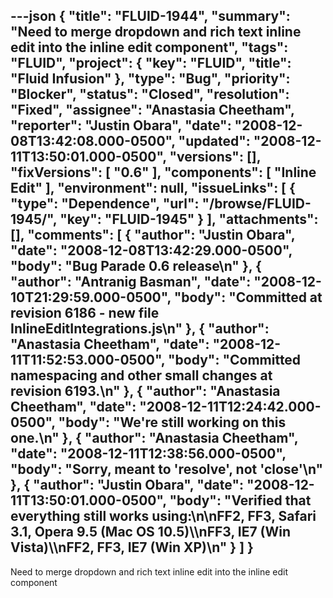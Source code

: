 ---json
{
  "title": "FLUID-1944",
  "summary": "Need to merge dropdown and rich text inline edit into the inline edit component",
  "tags": "FLUID",
  "project": {
    "key": "FLUID",
    "title": "Fluid Infusion"
  },
  "type": "Bug",
  "priority": "Blocker",
  "status": "Closed",
  "resolution": "Fixed",
  "assignee": "Anastasia Cheetham",
  "reporter": "Justin Obara",
  "date": "2008-12-08T13:42:08.000-0500",
  "updated": "2008-12-11T13:50:01.000-0500",
  "versions": [],
  "fixVersions": [
    "0.6"
  ],
  "components": [
    "Inline Edit"
  ],
  "environment": null,
  "issueLinks": [
    {
      "type": "Dependence",
      "url": "/browse/FLUID-1945/",
      "key": "FLUID-1945"
    }
  ],
  "attachments": [],
  "comments": [
    {
      "author": "Justin Obara",
      "date": "2008-12-08T13:42:29.000-0500",
      "body": "Bug Parade 0.6 release\n"
    },
    {
      "author": "Antranig Basman",
      "date": "2008-12-10T21:29:59.000-0500",
      "body": "Committed at revision 6186 - new file InlineEditIntegrations.js\n"
    },
    {
      "author": "Anastasia Cheetham",
      "date": "2008-12-11T11:52:53.000-0500",
      "body": "Committed namespacing and other small changes at revision 6193.\n"
    },
    {
      "author": "Anastasia Cheetham",
      "date": "2008-12-11T12:24:42.000-0500",
      "body": "We're still working on this one.\n"
    },
    {
      "author": "Anastasia Cheetham",
      "date": "2008-12-11T12:38:56.000-0500",
      "body": "Sorry, meant to 'resolve', not 'close'\n"
    },
    {
      "author": "Justin Obara",
      "date": "2008-12-11T13:50:01.000-0500",
      "body": "Verified that everything still works using:\n\nFF2, FF3, Safari 3.1, Opera 9.5 (Mac OS 10.5)\\\nFF3, IE7 (Win Vista)\\\nFF2, FF3, IE7 (Win XP)\n"
    }
  ]
}
---
Need to merge dropdown and rich text inline edit into the inline edit component

        